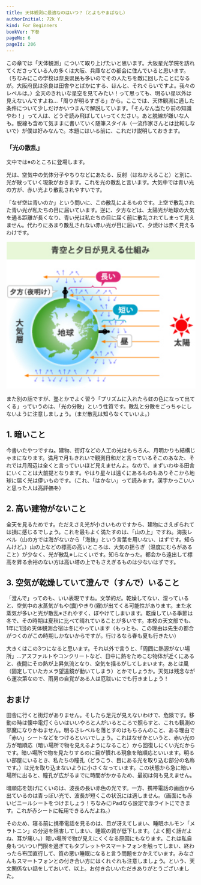 ```yaml
---
title: 天体観測に最適なのはいつ？（とよもやまばなし）
authorInitial: 72k Y.
kind: For Beginners
bookVer: 下巻
pageNo: 6
pageId: 206
---
```


この章では「天体観測」について取り上げたいと思います。大阪星光学院を訪れてくださっている人の多くは大阪、兵庫などの都会に住んでいると思います。（ちなみにこの学校は奈良県民も多いのでその人たちを敵に回したことになるが。大阪府民は奈良は田舎やとばかにする、ほんと、それぐらいですよ。我々のレベルは。）全天のきれいな星空を見てみたい！って思っても、明るい星以外は見えないんですよね…「周りが明るすぎる」から。ここでは、天体観測に適した条件について少しだけかいつまんで解説しています。「そんなん当たり前の知識やわ！」って人は、どうぞ読み飛ばしていってください。あと脱線が嫌いな人も。脱線も含めて気ままに書いていく随筆スタイル（一流作家さんとは比較しないで）が僕は好みなんで。本題にはいる前に、これだけ説明しておきます。

### 「光の散乱」
文中では※のところに登場します。

光は、空気中の気体分子やちりなどにあたる、反射（はねかえること）と別に、光が散っていく現象がおきます。これを光の散乱と言います。大気中では青い光の方が、赤い光より散乱されやすいです。

「なぜ空は青いのか」という問いに、この散乱によるものです。上空で散乱された青い光が私たちの目に届いています。逆に、夕方などは、太陽光が地球の大気を通る距離が長くなり、青い光は私たちの目に届く前に散乱されてしまって見えません。代わりにあまり散乱されない赤い光が目に届いて、夕焼けは赤く見えるわけです。

![参考図（CCS株式会社のページより引用）](参考図.png)

また別の話ですが、塾とかでよく習う「プリズムに入れたら虹の色になって出てくる」っていうのは、「光の分散」という性質です。散乱と分散をごっちゃにしないように注意しましょう。（まだ散乱は知らなくていいよ。）

## 1. 暗いこと
今書いたやつですね。建物、街灯などの人工の光はもちろん、月明かりも結構じゃまになります。満月で月もきれいで観測日和だと言っているそこのあなた、それでは月周辺は全くと言っていいほど見えませんよ。なので、まずいわゆる田舎にいくことは大前提となります。やはり星々は遠くにあるものもありそこから地球に届く光は儚いものです。（これ、「はかない」って読みます。漢字かっこいいと思った人は~~高評価を~~）

## 2. 高い建物がないこと
全天を見るためです。ただえさえ光が小さいものですから、建物にさえぎられては損に感じるでしょう。これを最もよく満たすのは、「山の上」ですね。海抜レベル（山の方では海がないから「海抜」という言葉を用いない、はずです。知らんけど。）山の上などの標高の高いところは、大気の揺らぎ（温度にむらがあること）が少なく、光が散乱※しにくいです。知らなかった。都会から遠出して標高を昇る余裕のない方は高い塔の上でもさえぎるものは少ないはずです。

## 3. 空気が乾燥していて澄んで（すんで）いること
「澄んで」ってのも、いい表現ですね。文学的だ。乾燥してない、湿っていると、空気中の水蒸気がもや(靄)やきり(霧)が出てくる可能性があります。また水蒸気が多いと光が散乱※されやすく、ぼやけてしまいます。乾燥している季節は冬で、その時期は夏秋に比べて晴れていることが多いです。本校の天文部でも、1年に1回の天体観測合宿は冬にやっています（もっとも、この理由は先生の都合がつくのがこの時期しかないからですが。行けるなら春も夏も行きたい）

大きくはこの3つになると思います。それ以外で言うと、「周囲に熱源がない場所」…アスファルトやコンクリートなど、日中に熱をためこむ物体が近くにあると、夜間にその熱が上昇気流となり、空気を揺るがしてしまいます。あとは風（固定していたカメラ望遠鏡が動いてしまう）とかでしょうか。天気は残念ながら運次第なので、雨男の自覚がある人は厄祓いにでも行きましょう！

## おまけ
田舎に行くと街灯がありません。そしたら足元が見えないわけで、危険です。移動の時は懐中電灯くらいはいいやろと人がいるところで照らすと、これも観測の邪魔になりかねません。明るさレベルを落とすのはもちろんのこと、ある理由で「赤い」シートなどをつけるといいでしょう。これはなぜかというと、赤い光の方が暗順応（暗い場所で物を見えるようになること）から回復しにくい光だからです。暗い場所で物を見たりするのに目が慣れる現象を暗順応といいます。明るい部屋にいるとき、私たちの瞳孔（どうこう、目にある光を取り込む部分の名称です。）は光を取り込まないように小さくなっています。この状態から急に暗い場所に出ると、瞳孔が広がるまでに時間がかかるため、最初は何も見えません。

暗順応を妨げにくいのは、波長の長い赤色の光です。一方、携帯電話の画面から出ているのは青っぽい光で、波長が短くこの状況には適しません。（画面にも赤いビニールシートをつけましょう！ちなみにiPadなら設定で赤ライトにできます。これが赤シートに転用できるんだよね。）

そのため、寝る前に携帯電話を見るのは、目が冴えてしまい、睡眠ホルモン「メラトニン」の分泌を阻害してしまい、睡眠の質が低下します。（よく聞く話だよね、耳が痛い。）暗い場所で物が見えにくくなる原因にもなります。これは私自身もついつい門限を過ぎてもタブレットやスマートフォンを触ってしまい、終わったら布団直行して、質の悪い睡眠になると言う問題をかかえています。みなさんもスマートフォンとの付き合い方にはくれぐれも注意しましょう。という、天文関係ない話をしておいて、以上。お付き合いいただきありがとうございました。